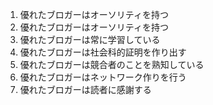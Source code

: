 1. 優れたブロガーはオーソリティを持つ
1. 優れたブロガーはオーソリティを持つ
1. 優れたブロガーは常に学習している
1. 優れたブロガーは社会科的証明を作り出す
1. 優れたブロガーは競合者のことを熟知している
1. 優れたブロガーはネットワーク作りを行う
1. 優れたブロガーは読者に感謝する


